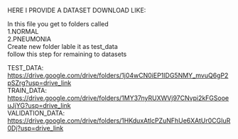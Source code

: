 HERE I PROVIDE A DATASET DOWNLOAD LIKE:        

In this file you get to folders called                                             
1.NORMAL                                                             
2.PNEUMONIA                                                              
Create new folder lable it as test_data                                                          
follow this step for remaining to datasets                                                                                                                                                  

TEST_DATA: https://drive.google.com/drive/folders/1j04wCN0iEP1IDG5NMY_mvuQ6gP2pSZrg?usp=drive_link  
TRAIN_DATA: https://drive.google.com/drive/folders/1MY37nyRUXWVj97CNvpi2kFGSooeuJjYG?usp=drive_link           
VALIDATION_DATA: https://drive.google.com/drive/folders/1HKduxAtlcPZuNFhUe6XAtUr0CGIuR0Dj?usp=drive_link
